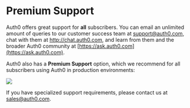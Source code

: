 # Premium Support

 Auth0 offers great support for __all__ subscribers.  You can email an unlimited amount of queries to our customer success team at <support@auth0.com>, chat with them at http://chat.auth0.com, and learn from them and the broader Auth0 community at [https://ask.auth0.com](https://ask.auth0.com).

Auth0 also has a __Premium Support__ option, which we recommend for all subscribers using Auth0 in production environments:

![](https://docs.google.com/drawings/d/1--ZQ8r9B6O8Kii1CKFjPOpJmGBiHlbAfM_mlaj6ySX0/pub?w=620&h=338)



If you have specialized support requirements, please contact us at <sales@auth0.com>.